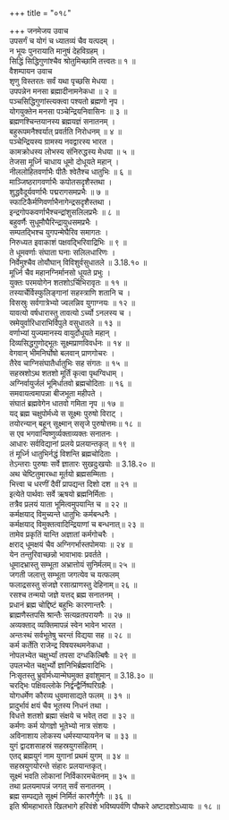 +++
title = "०१८"

+++
जनमेजय उवाच  
उपसर्गं च योगं च ध्यातव्यं चैव यत्पदम् ।  
न भूयः पुनरायाति मानुषं देहविग्रहम् ।  
सिद्धिं सिद्धिगुणांश्चैव श्रोतुमिच्छामि तत्त्वतः॥ १ ॥  
वैशम्पायन उवाच  
शृणु विस्तरतः सर्वं यथा पृच्छसि मेधया ।  
उपपन्नेन मनसा ब्रह्मादीनामनेकधा ॥ २ ॥  
पञ्चसिद्धिगुणांस्त्यक्त्वा पश्यतो ब्रह्मणो नृप ।  
योगयुक्तेन मनसा पञ्चेन्द्रियनिवासिनः ॥ ३ ॥  
ब्रह्मणश्चिन्तयानस्य ब्रह्मयज्ञं सनातनम् ।  
बहुरूपमनैश्वर्यात् प्रवर्तति निरोधनम् ॥ ४ ॥  
पञ्चेन्द्रियस्य ग्रामस्य नवद्वारस्य भारत ।  
कामक्रोधस्य लोभस्य संनिरुद्धस्य मेधया ॥ ५ ॥  
तेजसा मूर्ध्नि चाधाय धूमो दोधूयते महान् ।  
नीललोहितवर्णाभैः पीतैः श्वेतैश्च धातुभिः ॥ ६ ॥  
माञ्जिष्ठरागवर्णाभैः कपोतसदृशैस्तथा ।  
शुद्धवैदूर्यवर्णाभैः पद्मरागसमप्रभैः ॥ ७ ॥  
स्फाटिकैर्मणिवर्णाभैनागेन्द्रसदृशैस्तथा ।  
इन्द्रगोपकवर्णाभैश्चन्द्रांशुसलिलप्रभैः ॥ ८ ॥  
बहुवर्णैः सुधूमौघैरिन्द्रायुधसमप्रभैः ।  
सम्पतद्भिश्च युगपन्मेघैरिव समागतः ।  
निरुध्यत इवाकाशं पक्षवद्भिरिवाद्रिभिः ॥ ९ ॥  
ते धूमवर्णाः संघाता घनाः सलिलधारिणः ।  
निर्वेमुश्चैव तोयौघान् विविशुर्वसुधातले ॥ 3.18.१० ॥  
मूर्ध्नि चैव महानग्निर्मानसो धूयते प्रभुः ।  
युक्तः परमयोगेन शतशोऽर्चिभिरावृतः ॥ ११ ॥  
तस्यार्चेर्विस्फुलिङ्गानां सहस्त्राणि शतानि च ।  
विसस्रुः सर्वगात्रेभ्यो ज्वलन्निव युगाग्नयः ॥ १२ ॥  
यावत्यो वर्षधारास्तु तावत्यो ऽर्च्यो ऽनलस्य च ।  
स्रमेयुर्वारिधाराभिर्विपुले वसुधातले ॥ १३ ॥  
वर्णाभ्यां युज्यमानस्य वायुर्दोधूयते महान् ।  
दिव्यसिद्धगुणोद्भूतः सूक्ष्मप्राणविवर्धनः ॥ १४ ॥  
वेगवान् भीमनिर्घोषो बलवान् प्राणगोचरः ।  
तैरेव चाग्निसंघातैर्धातुभिः सह संगतः ॥ १५ ॥  
सहस्रशोऽथ शतशो मूर्तिं कृत्वा पृथग्विधाम् ।  
अग्निर्वायुर्जलं भूमिर्धातवो ब्रह्मचोदिताः ॥ १६ ॥  
समवायत्वमापन्ना बीजभूता महीपते ।  
संघातं ब्रह्मवेगेन धातवो गमिता नृप ॥ १७ ॥  
यद् ब्रह्म चक्षुपोर्मध्ये स सूक्ष्मः पुरुषो विराट् ।  
तयोरन्यान् बहून् सूक्ष्मान् ससृजे पुरुषोत्तमः॥ १८ ॥  
स एव भगवान्विष्णुर्व्यक्ताव्यक्तः सनातनः ।  
आधारः सर्वविद्यानां प्रलये प्रलयान्तकृत् ॥ १९ ॥  
तं मूर्ध्नि धातुभिर्नद्धं विशन्ति ब्रह्मचोदिताः ।  
तेऽन्तराः पुरुषाः सर्वे ज्ञातारः सुखदुःखयोः ॥ 3.18.२० ॥  
अथ चेष्टितुमारब्धा मूर्तयो ब्रह्मसम्मिताः ।  
भित्त्वा च धरणीं दैवीं प्रापद्यन्त दिशो दश ॥ २१ ॥  
इत्येते पार्थवाः सर्वे ऋषयो ब्रह्मनिर्मिताः ।  
तत्रैव प्रलयं याता भूमित्वमुपयान्ति च ॥ २२ ॥  
कर्मक्षयाद् विमुच्यन्ते धातुभिः कर्मबन्धनैः ।  
कर्मक्षयाद् विमुक्तत्वादिन्द्रियाणां च बन्धनात्॥ २३ ॥  
तामेव प्रकृतिं यान्ति अज्ञातां कर्मगोचरैः ।  
क्षराद् धूमक्षयं चैव अग्निगर्भास्तपोमयाः ॥ २४ ॥  
येन तन्तुरिवाच्छन्नो भावाभावः प्रवर्तते ।  
धूमादभ्रास्तु सम्भूता अभ्रात्तोयं सुनिर्मलम्॥ २५ ॥  
जगती जलात्तु सम्भूता जगत्येव च यत्फलम्  
फलाद्रसस्तु संजज्ञे रसात्प्राणस्तु देहिनाम्॥ २६ ॥  
रसश्च तन्मयो जज्ञे यत्तद् ब्रह्म सनातनम् ।  
प्रधानं ब्रह्म चोद्दिष्टं बहुभिः कारणान्तरैः ।  
ब्राह्मणैस्तपसि श्रान्तैः सत्यव्रतपरायणैः ॥ २७ ॥  
अव्यक्ताद् व्यक्तिमापन्नं स्वेन भावेन भारत ।  
अन्तःस्थं सर्वभूतेषु चरन्तं विद्यया सह ॥ २८ ॥  
कर्म कर्तेति राजेन्द्र विषयस्थमनेकधा ।  
नोपलभ्येत चक्षुर्भ्यां तपसा दग्धकिल्बिषैः ॥ २९ ॥  
उपलभ्येत चक्षुर्भ्यो ज्ञानिभिर्ब्रह्मवादिभिः ।  
निःसृतस्तु भ्रुवोर्मध्यान्मेघमुक्त इवांशुमान् ॥ 3.18.३० ॥  
चरद्भिः पक्षिवल्लोके निर्द्वन्द्वैर्निष्परिग्रहैः ।  
योगधर्मेण कौरव्य धुवमासाद्यते फलम् ॥ ३१ ॥  
प्रादुर्भावं क्षयं चैव भूतस्य निधनं तथा ।  
विधत्ते शतशो ब्रह्मा संक्षये च भवेत् तदा ॥ ३२ ॥  
कर्मणः कर्म योगज्ञो भूतेभ्यो नात्र संशयः ।  
अविनाशाय लोकस्य धर्मस्याप्यायनेन च ॥ ३३ ॥  
युगं द्वादशसाहस्रं सहस्रयुगसंहितम् ।  
एतद् ब्रह्मयुगं नाम युगानां प्रथमं युगम् ॥ ३४ ॥  
सहस्रयुगयोरन्ते संहारः प्रलयान्तकृत्।  
सूक्ष्मं भवति लोकानां निर्विकारमचेतनम् ॥ ३५ ॥  
तथा प्रलयमापन्नं जगत् सर्वं सनातनम् ।  
ब्रह्म सम्पद्यते सूक्ष्मं निर्मितं कारणैर्गुणैः ॥ ३६ ॥  
इति श्रीमहाभारते खिलभागे हरिवंशे भविष्यपर्वणि पौष्करे अष्टादशोऽध्यायः ॥ १८ ॥